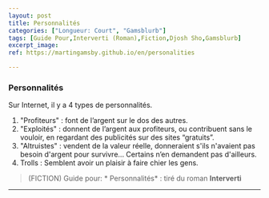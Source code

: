 ```yaml
---
layout: post
title: Personnalités
categories: ["Longueur: Court", "Gamsblurb"]
tags: [Guide Pour,Interverti (Roman),Fiction,Djosh Sho,Gamsblurb]
excerpt_image: 
ref: https://martingamsby.github.io/en/personalities

---
```


### **Personnalités**

Sur Internet, il y a 4 types de personnalités.
1. "Profiteurs" : font de l’argent sur le dos des autres.
2. "Exploités" : donnent de l’argent aux profiteurs, ou contribuent sans le vouloir, en regardant des publicités sur des sites “gratuits”.
3. "Altruistes" : vendent de la valeur réelle, donneraient s'ils n'avaient pas besoin d'argent pour survivre... Certains n’en demandent pas d'ailleurs.
4. Trolls : Semblent avoir un plaisir à faire chier les gens.

> (FICTION) Guide pour: * Personnalités* : tiré du roman **Interverti**

---


